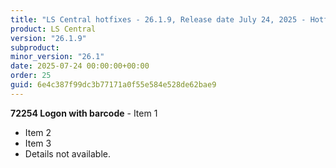 ```yaml
---
title: "LS Central hotfixes - 26.1.9, Release date July 24, 2025 - Hotfixes"
product: LS Central
version: "26.1.9"
subproduct: 
minor_version: "26.1"
date: 2025-07-24 00:00:00+00:00
order: 25
guid: 6e4c387f99dc3b77171a0f55e584e528de62bae9
---
```


**72254 Logon with barcode** - Item 1- Item 2- Item 3- Details not available.
